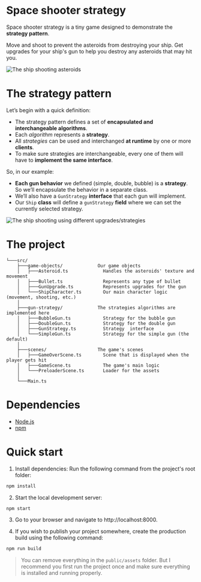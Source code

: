 
# Space shooter strategy
Space shooter strategy is a tiny game designed to demonstrate the **strategy pattern**.

Move and shoot to prevent the asteroids from destroying your ship. 
Get upgrades for your ship's gun to help you destroy any asteroids that may hit you.

![The ship shooting asteroids](https://user-images.githubusercontent.com/2507959/161647393-177c8835-cecf-408c-9e76-375c9f053451.png)

# The strategy pattern
Let’s begin with a quick definition:

- The strategy pattern defines a set of **encapsulated and interchangeable algorithms**. 
- Each *algorithm* represents a **strategy**.
- All *strategies* can be used and interchanged **at runtime** by one or more **clients**.
- To make sure strategies are interchangeable, every one of them will have to **implement the same interface**.

So, in our example:

- **Each gun behavior** we defined (simple, double, bubble) is a **strategy**. So  we’ll encapsulate the behavior in a separate class.
- We’ll also have a `GunStrategy` **interface** that each gun will implement.
- Our `Ship` **class** will define a `gunStrategy` **field** where we can set the currently selected strategy.

![The ship shooting using different upgrades/strategies](https://user-images.githubusercontent.com/2507959/161646869-1b8ebd13-9225-4dab-95c3-c33d0be67620.png)

# The project

```
└───src/
    ├───game-objects/             Our game objects
    │   ├───Asteroid.ts             Handles the asteroids' texture and movement
    │   ├───Bullet.ts               Represents any type of bullet
    │   ├───GunUpgrade.ts           Represents upgrades for the gun
    │   └───ShipCharacter.ts        Our main character logic (movement, shooting, etc.)
    │
    ├───gun-strategy/             The strategies algorithms are implemented here
    │   ├───BubbleGun.ts            Strategy for the bubble gun
    │   ├───DoubleGun.ts            Strategy for the double gun
    │   ├───GunStrategy.ts          Strategy  interface
    │   └───SimpleGun.ts            Strategy for the simple gun (the default)
    │
    ├───scenes/                   The game's scenes
    │   ├───GameOverScene.ts        Scene that is displayed when the player gets hit
    │   ├───GameScene.ts            The game's main logic
    │   └───PreloaderScene.ts       Loader for the assets
    │
    └───Main.ts
```


# Dependencies
- [Node.js](https://nodejs.org/en/)
- [npm](https://www.npmjs.com/)

# Quick start

1. Install dependencies: Run the following command from the project's root folder:

```sh
npm install
```

2. Start the local development server: 

```sh
npm start
```

3. Go to your browser and navigate to http://localhost:8000. 

4. If you wish to publish your project somewhere, create the production build using the following command:

```sh
npm run build
```

> You can remove everything in the `public/assets` folder. But I recommend you first run the project once and make sure everything is installed and running properly.


